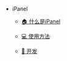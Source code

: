 
- iPanel

  - [🏠 什么是iPanel](README.md)

  - [💻 使用方法](usage.md)

  - [🔧 开发](development/README.md)
  